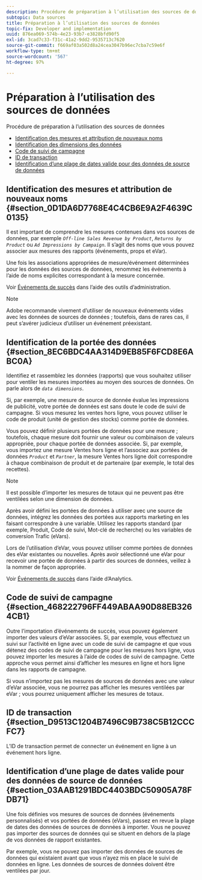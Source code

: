 ```yaml
---
description: Procédure de préparation à l’utilisation des sources de données
subtopic: Data sources
title: Préparation à l’utilisation des sources de données
topic-fix: Developer and implementation
uuid: 876ea069-574b-4e23-93b7-e3828bfd90f5
exl-id: 3cad7c33-f31c-41a2-9dd2-9535713c7620
source-git-commit: f669af03a502d8a24cea3047b96ec7cba7c59e6f
workflow-type: tm+mt
source-wordcount: '567'
ht-degree: 97%

---
```


# Préparation à l’utilisation des sources de données

Procédure de préparation à l’utilisation des sources de données

* [Identification des mesures et attribution de nouveaux noms](/help/import/c-data-sources/datasrc-preparing.md#section_0D1DA6D7768E4C4CB6E9A2F4639C0135)
* [Identification des dimensions des données](/help/import/c-data-sources/datasrc-preparing.md#section_8EC6BDC4AA314D9EB85F6FCD8E6ABC0A)
* [Code de suivi de campagne](/help/import/c-data-sources/datasrc-preparing.md#section_468222796FF449ABAA90D88EB3264CB1)
* [ID de transaction](/help/import/c-data-sources/datasrc-preparing.md#section_D9513C1204B7496C9B738C5B12CCCFC7)
* [Identification d’une plage de dates valide pour des données de source de données](/help/import/c-data-sources/datasrc-preparing.md#section_03AAB1291BDC4403BDC50905A78FDB71)

## Identification des mesures et attribution de nouveaux noms {#section_0D1DA6D7768E4C4CB6E9A2F4639C0135}

Il est important de comprendre les mesures contenues dans vos sources de données, par exemple *`Off-line Sales Revenue by Product`*, *`Returns by Product`* ou *`Ad Impressions by Campaign`*. Il s’agit des noms que vous pouvez associer aux mesures des rapports (événements, props et eVar).

Une fois les associations appropriées de mesure/événement déterminées pour les données des sources de données, renommez les événements à l’aide de noms explicites correspondant à la mesure concernée.

Voir [Événements de succès](https://experienceleague.adobe.com/docs/analytics/admin/admin-tools/success-events/success-event.html) dans l’aide des outils d’administration.

>[!NOTE]
>
>Adobe recommande vivement d’utiliser de nouveaux événements vides avec les données de sources de données ; toutefois, dans de rares cas, il peut s’avérer judicieux d’utiliser un événement préexistant.

## Identification de la portée des données {#section_8EC6BDC4AA314D9EB85F6FCD8E6ABC0A}

Identifiez et rassemblez les données (rapports) que vous souhaitez utiliser pour ventiler les mesures importées au moyen des sources de données. On parle alors de *`data dimensions`*.

Si, par exemple, une mesure de source de donnée évalue les impressions de publicité, votre portée de données est sans doute le code de suivi de campagne. Si vous mesurez les ventes hors ligne, vous pouvez utiliser le code de produit (unité de gestion des stocks) comme portée de données.

Vous pouvez définir plusieurs portées de données pour une mesure ; toutefois, chaque mesure doit fournir une valeur ou combinaison de valeurs appropriée, pour chaque portée de données associée. Si, par exemple, vous importez une mesure Ventes hors ligne et l’associez aux portées de données *`Product`* et *`Partner`*, la mesure Ventes hors ligne doit correspondre à chaque combinaison de produit et de partenaire (par exemple, le total des recettes).

>[!NOTE]
>
>Il est possible d’importer les mesures de totaux qui ne peuvent pas être ventilées selon une dimension de données.

Après avoir défini les portées de données à utiliser avec une source de données, intégrez les données des portées aux rapports marketing en les faisant correspondre à une variable. Utilisez les rapports standard (par exemple, Produit, Code de suivi, Mot-clé de recherche) ou les variables de conversion Trafic (eVars).

Lors de l’utilisation d’eVar, vous pouvez utiliser comme portées de données des eVar existantes ou nouvelles. Après avoir sélectionné une eVar pour recevoir une portée de données à partir des sources de données, veillez à la nommer de façon appropriée.

Voir [Événements de succès](https://experienceleague.adobe.com/docs/analytics/admin/admin-tools/success-events/success-event.html) dans l’aide d’Analytics.

## Code de suivi de campagne {#section_468222796FF449ABAA90D88EB3264CB1}

Outre l’importation d’événements de succès, vous pouvez également importer des valeurs d’eVar associées. Si, par exemple, vous effectuez un suivi sur l’activité en ligne avec un code de suivi de campagne et que vous détenez des codes de suivi de campagne pour les mesures hors ligne, vous pouvez importer les mesures à l’aide de codes de suivi de campagne. Cette approche vous permet ainsi d’afficher les mesures en ligne et hors ligne dans les rapports de campagne.

Si vous n’importez pas les mesures de sources de données avec une valeur d’eVar associée, vous ne pourrez pas afficher les mesures ventilées par eVar ; vous pourrez uniquement afficher les mesures de totaux.

## ID de transaction {#section_D9513C1204B7496C9B738C5B12CCCFC7}

L’ID de transaction permet de connecter un événement en ligne à un événement hors ligne.

## Identification d’une plage de dates valide pour des données de source de données {#section_03AAB1291BDC4403BDC50905A78FDB71}

Une fois définies vos mesures de sources de données (événements personnalisés) et vos portées de données (eVars), passez en revue la plage de dates des données de sources de données à importer. Vous ne pouvez pas importer des sources de données qui se situent en dehors de la plage de vos données de rapport existantes.

Par exemple, vous ne pouvez pas importer des données de sources de données qui existaient avant que vous n’ayez mis en place le suivi de données en ligne. Les données de sources de données doivent être ventilées par jour.
